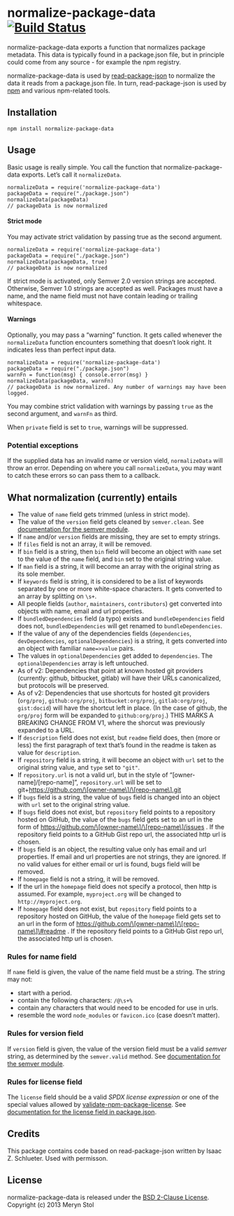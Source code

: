 normalize-package-data [![Build Status](https://travis-ci.org/npm/normalize-package-data.png?branch=master)](https://travis-ci.org/npm/normalize-package-data)
==============================================================================================================================================================

normalize-package-data exports a function that normalizes package metadata. This data is typically found in a package.json file, but in principle could come from any source - for example the npm registry.

normalize-package-data is used by [read-package-json](https://npmjs.org/package/read-package-json) to normalize the data it reads from a package.json file. In turn, read-package-json is used by [npm](https://npmjs.org/package/npm) and various npm-related tools.

Installation
------------

    npm install normalize-package-data

Usage
-----

Basic usage is really simple. You call the function that normalize-package-data exports. Let’s call it `normalizeData`.

    normalizeData = require('normalize-package-data')
    packageData = require("./package.json")
    normalizeData(packageData)
    // packageData is now normalized

#### Strict mode

You may activate strict validation by passing true as the second argument.

    normalizeData = require('normalize-package-data')
    packageData = require("./package.json")
    normalizeData(packageData, true)
    // packageData is now normalized

If strict mode is activated, only Semver 2.0 version strings are accepted. Otherwise, Semver 1.0 strings are accepted as well. Packages must have a name, and the name field must not have contain leading or trailing whitespace.

#### Warnings

Optionally, you may pass a “warning” function. It gets called whenever the `normalizeData` function encounters something that doesn’t look right. It indicates less than perfect input data.

    normalizeData = require('normalize-package-data')
    packageData = require("./package.json")
    warnFn = function(msg) { console.error(msg) }
    normalizeData(packageData, warnFn)
    // packageData is now normalized. Any number of warnings may have been logged.

You may combine strict validation with warnings by passing `true` as the second argument, and `warnFn` as third.

When `private` field is set to `true`, warnings will be suppressed.

### Potential exceptions

If the supplied data has an invalid name or version vield, `normalizeData` will throw an error. Depending on where you call `normalizeData`, you may want to catch these errors so can pass them to a callback.

What normalization (currently) entails
--------------------------------------

-   The value of `name` field gets trimmed (unless in strict mode).
-   The value of the `version` field gets cleaned by `semver.clean`. See [documentation for the semver module](https://github.com/isaacs/node-semver).
-   If `name` and/or `version` fields are missing, they are set to empty strings.
-   If `files` field is not an array, it will be removed.
-   If `bin` field is a string, then `bin` field will become an object with `name` set to the value of the `name` field, and `bin` set to the original string value.
-   If `man` field is a string, it will become an array with the original string as its sole member.
-   If `keywords` field is string, it is considered to be a list of keywords separated by one or more white-space characters. It gets converted to an array by splitting on `\s+`.
-   All people fields (`author`, `maintainers`, `contributors`) get converted into objects with name, email and url properties.
-   If `bundledDependencies` field (a typo) exists and `bundleDependencies` field does not, `bundledDependencies` will get renamed to `bundleDependencies`.
-   If the value of any of the dependencies fields (`dependencies`, `devDependencies`, `optionalDependencies`) is a string, it gets converted into an object with familiar `name=>value` pairs.
-   The values in `optionalDependencies` get added to `dependencies`. The `optionalDependencies` array is left untouched.
-   As of v2: Dependencies that point at known hosted git providers (currently: github, bitbucket, gitlab) will have their URLs canonicalized, but protocols will be preserved.
-   As of v2: Dependencies that use shortcuts for hosted git providers (`org/proj`, `github:org/proj`, `bitbucket:org/proj`, `gitlab:org/proj`, `gist:docid`) will have the shortcut left in place. (In the case of github, the `org/proj` form will be expanded to `github:org/proj`.) THIS MARKS A BREAKING CHANGE FROM V1, where the shorcut was previously expanded to a URL.
-   If `description` field does not exist, but `readme` field does, then (more or less) the first paragraph of text that’s found in the readme is taken as value for `description`.
-   If `repository` field is a string, it will become an object with `url` set to the original string value, and `type` set to `"git"`.
-   If `repository.url` is not a valid url, but in the style of “\[owner-name\]/\[repo-name\]”, `repository.url` will be set to git+https://github.com/\[owner-name\]/\[repo-name\].git
-   If `bugs` field is a string, the value of `bugs` field is changed into an object with `url` set to the original string value.
-   If `bugs` field does not exist, but `repository` field points to a repository hosted on GitHub, the value of the `bugs` field gets set to an url in the form of https://github.com/\[owner-name\]/\[repo-name\]/issues . If the repository field points to a GitHub Gist repo url, the associated http url is chosen.
-   If `bugs` field is an object, the resulting value only has email and url properties. If email and url properties are not strings, they are ignored. If no valid values for either email or url is found, bugs field will be removed.
-   If `homepage` field is not a string, it will be removed.
-   If the url in the `homepage` field does not specify a protocol, then http is assumed. For example, `myproject.org` will be changed to `http://myproject.org`.
-   If `homepage` field does not exist, but `repository` field points to a repository hosted on GitHub, the value of the `homepage` field gets set to an url in the form of https://github.com/\[owner-name\]/\[repo-name\]\#readme . If the repository field points to a GitHub Gist repo url, the associated http url is chosen.

### Rules for name field

If `name` field is given, the value of the name field must be a string. The string may not:

-   start with a period.
-   contain the following characters: `/@\s+%`
-   contain any characters that would need to be encoded for use in urls.
-   resemble the word `node_modules` or `favicon.ico` (case doesn’t matter).

### Rules for version field

If `version` field is given, the value of the version field must be a valid *semver* string, as determined by the `semver.valid` method. See [documentation for the semver module](https://github.com/isaacs/node-semver).

### Rules for license field

The `license` field should be a valid *SPDX license expression* or one of the special values allowed by [validate-npm-package-license](https://npmjs.com/package/validate-npm-package-license). See [documentation for the license field in package.json](https://docs.npmjs.com/files/package.json#license).

Credits
-------

This package contains code based on read-package-json written by Isaac Z. Schlueter. Used with permisson.

License
-------

normalize-package-data is released under the [BSD 2-Clause License](http://opensource.org/licenses/MIT).  
Copyright (c) 2013 Meryn Stol
